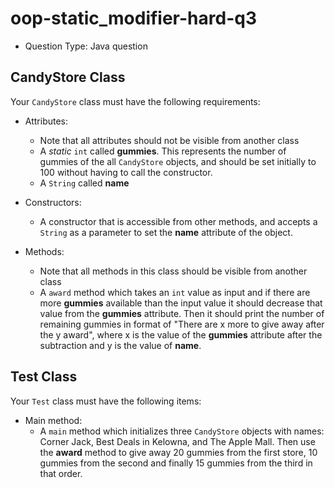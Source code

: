 # oop-static_modifier-hard-q3

- Question Type: Java question

## CandyStore Class

Your `CandyStore` class must have the following requirements:

- Attributes:
    - Note that all attributes should not be visible from another class
    - A _static_ `int` called **gummies**. This represents the number of gummies of the all `CandyStore` objects,
      and should be set initially to 100 without having to call the constructor.
    - A `String` called **name**

- Constructors:
    - A constructor that is accessible from other methods, and accepts a `String` as a parameter to set the **name**
      attribute of the object.

- Methods:
    - Note that all methods in this class should be visible from another class
    - A `award` method which takes an `int` value as input and if there are more **gummies** available than the input
      value it should decrease that value from the **gummies** attribute. Then it should print the number of remaining
      gummies in format of "There are x more to give away after the y award", where x is the value of the **gummies**
      attribute after the subtraction and y is the value of **name**.

## Test Class

Your `Test` class must have the following items:

- Main method:
    - A `main` method which initializes three `CandyStore` objects with names: Corner Jack, Best Deals in Kelowna, and
      The Apple Mall. Then use the **award** method to give away 20 gummies from the first store, 10 gummies from the
      second and finally 15 gummies from the third in that order.